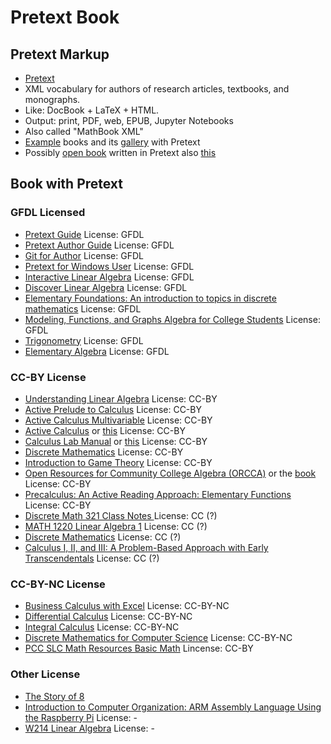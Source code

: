 # Pretext Book

## Pretext Markup
- [Pretext](https://pretextbook.org/index.html) 
- XML vocabulary for authors of research articles, textbooks, and monographs.
- Like: DocBook + LaTeX + HTML.
- Output: print, PDF, web, EPUB, Jupyter Notebooks
- Also called "MathBook XML"
- [Example](https://pretextbook.org/catalog.html) books and its [gallery](https://pretextbook.org/gallery.html) with Pretext
- Possibly [open book](https://aimath.org/textbooks/approved-textbooks/) written in Pretext also [this](https://jiblm.org/guides/index.php?category=jiblmjournal)

## Book with Pretext
### GFDL Licensed
- [Pretext Guide](https://pretextbook.org/doc/guide/html/guide.html) License: GFDL
- [Pretext Author Guide](https://pretextbook.org/doc/author-guide/html/pretext-author-guide.html) License: GFDL
- [Git for Author](https://pretextbook.org/gfa/html/frontmatter-1.html) License: GFDL
- [Pretext for Windows User](https://pretextbook.org/doc/pnw/html/novices.html) License: GFDL
- [Interactive Linear Algebra](https://textbooks.math.gatech.edu/ila/index.html) License: GFDL
- [Discover Linear Algebra](https://sites.ualberta.ca/~jsylvest/books/dla.html) License: GFDL
- [Elementary Foundations: An introduction to topics in discrete mathematics](https://sites.ualberta.ca/~jsylvest/books/EF/frontmatter-1.html) License: GFDL
- [Modeling, Functions, and Graphs Algebra for College Students](https://yoshiwarabooks.org/mfg/) License: GFDL
- [Trigonometry](https://yoshiwarabooks.org/trig/) License: GFDL
- [Elementary Algebra](https://yoshiwarabooks.org/elem-alg/) License: GFDL

### CC-BY License
- [Understanding Linear Algebra](http://merganser.math.gvsu.edu/david/linear.algebra/ula/ula/ula.html)  License: CC-BY
- [Active Prelude to Calculus](https://activecalculus.org/APC.html) License: CC-BY
- [Active Calculus Multivariable](https://activecalculus.org/ACM.html) License: CC-BY
- [Active Calculus](https://activecalculus.org//ACS.html) or [this](https://activecalculus.org/single/frontmatter.html) License: CC-BY
- [Calculus Lab Manual](https://spaces.pcc.edu/display/MS/Calculus+Lab+Manuals) or [this](https://spot.pcc.edu/math/clm/clm.html) License: CC-BY
- [Discrete Mathematics](http://discrete.openmathbooks.org/dmoi3.html) License: CC-BY
- [Introduction to Game Theory](https://nordstromjf.github.io/IntroGameTheory/frontmatter-1.html) License: CC-BY
- [Open Resources for Community College Algebra (ORCCA)](https://spaces.pcc.edu/pages/viewpage.action?pageId=52729944) or the [book](https://spot.pcc.edu/math/orcca/ed2/html/frontmatter.html) License: CC-BY
- [Precalculus: An Active Reading Approach: Elementary Functions](https://www.mhcc.edu/precalc1/) License: CC-BY
- [Discrete Math 321 Class Notes ](http://www.math.wichita.edu/~hammond/class-notes/discrete-class-notes.html) License: CC (?)
- [MATH 1220 Linear Algebra 1](http://linearalgebra.math.umanitoba.ca/math1220/) License:  CC (?)
- [Discrete Mathematics](https://www.jiblm.org/mahavier/discrete/html/index.html) License: CC (?)
- [Calculus I, II, and III: A Problem-Based Approach with Early Transcendentals](https://www.jiblm.org/mahavier/calculus/html/book-1.html) License: CC (?)

### CC-BY-NC License
- [Business Calculus with Excel](https://mathstat.slu.edu/~may/ExcelCalculus/) License: CC-BY-NC
- [Differential Calculus](https://www.math.ubc.ca/~CLP/CLP1/) License: CC-BY-NC
- [Integral Calculus](https://www.math.ubc.ca/~CLP/CLP2/) License: CC-BY-NC
- [Discrete Mathematics for Computer Science](https://icsatkcc.github.io/Discrete-Math-for-Computer-Science/frontmatter.html) License: CC-BY-NC
- [PCC SLC Math Resources Basic Math](https://spot.pcc.edu/slc/mathresources/output/html/) Lincense: CC-BY

### Other License
- [The Story of 8](https://mphitchman.com/eight/index.html)
- [Introduction to Computer Organization: ARM Assembly Language Using the Raspberry Pi](https://bob.cs.sonoma.edu/IntroCompOrg-RPi/intro-co-rpi.html) License: -
- [W214 Linear Algebra](https://math.sun.ac.za/bbartlett/w214-lin-alg/html/w214-lin-alg.html) License: -
